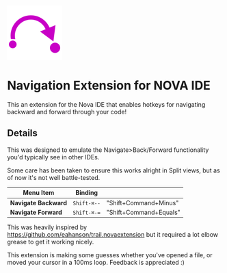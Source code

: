 ![Navigation](./extension@4x.png "Navigation")

# Navigation Extension for NOVA IDE

This an extension for the Nova IDE that enables hotkeys for navigating backward and forward through your code!

## Details

This was designed to emulate the Navigate>Back/Forward functionality you'd typically see in other IDEs.

Some care has been taken to ensure this works alright in Split views, but as of now it's not well battle-tested.

| Menu Item              | Binding         |                        |
| ---------------------- | --------------- | ---------------------- |
| **Navigate Backward**  | `Shift-⌘--`     | "Shift+Command+Minus"  |
| **Navigate Forward**   | `Shift-⌘-=`     | "Shift+Command+Equals" |


This was heavily inspired by https://github.com/eahanson/trail.novaextension but it required a lot elbow grease to get it working nicely.

This extension is making some guesses whether you've opened a file, or moved your cursor in a 100ms loop.  Feedback is appreciated :)  